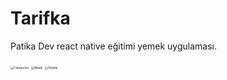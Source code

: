 # Tarifka
Patika Dev react native eğitimi yemek uygulaması.

<img src="/home/hamza/Belgeler/ReactNativeProjects/Tarifka/assets/Categories.jpg" alt="Categories" style="zoom:33%;" />

<img src="/home/hamza/Belgeler/ReactNativeProjects/Tarifka/assets/Meals.jpg" alt="Meals" style="zoom:33%;" />

<img src="/home/hamza/Belgeler/ReactNativeProjects/Tarifka/assets/Details.jpg" alt="Details" style="zoom:33%;" />